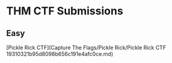 # THM CTF Submissions


## Easy

[Pickle Rick CTF](Capture The Flags/Pickle Rick/Pickle Rick CTF 19310321b95d8098b656c191e4afc0ce.md)
